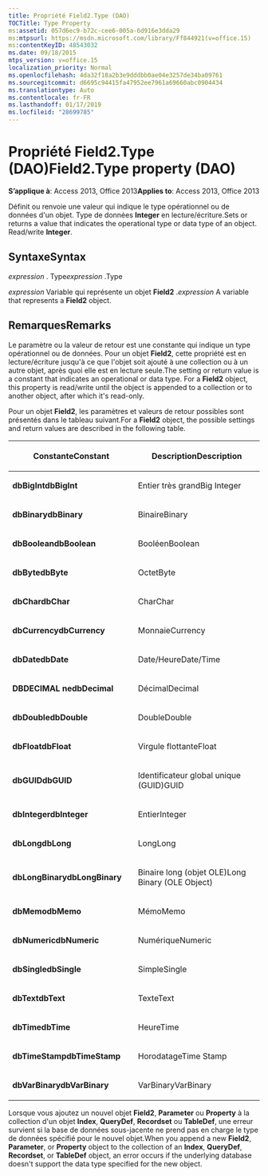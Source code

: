 ```yaml
---
title: Propriété Field2.Type (DAO)
TOCTitle: Type Property
ms:assetid: 057d6ec9-b72c-cee6-005a-6d916e3dda29
ms:mtpsurl: https://msdn.microsoft.com/library/Ff844921(v=office.15)
ms:contentKeyID: 48543032
ms.date: 09/18/2015
mtps_version: v=office.15
localization_priority: Normal
ms.openlocfilehash: 4da32f18a2b3e9dddbb0ae04e3257de34ba09761
ms.sourcegitcommit: d6695c94415fa47952ee7961a69660abc0904434
ms.translationtype: Auto
ms.contentlocale: fr-FR
ms.lasthandoff: 01/17/2019
ms.locfileid: "28699785"
---
```

# <a name="field2type-property-dao"></a><span data-ttu-id="1384f-102">Propriété Field2.Type (DAO)</span><span class="sxs-lookup"><span data-stu-id="1384f-102">Field2.Type property (DAO)</span></span>


<span data-ttu-id="1384f-103">**S’applique à**: Access 2013, Office 2013</span><span class="sxs-lookup"><span data-stu-id="1384f-103">**Applies to**: Access 2013, Office 2013</span></span>

<span data-ttu-id="1384f-p101">Définit ou renvoie une valeur qui indique le type opérationnel ou de données d'un objet. Type de données **Integer** en lecture/écriture.</span><span class="sxs-lookup"><span data-stu-id="1384f-p101">Sets or returns a value that indicates the operational type or data type of an object. Read/write **Integer**.</span></span>

## <a name="syntax"></a><span data-ttu-id="1384f-106">Syntaxe</span><span class="sxs-lookup"><span data-stu-id="1384f-106">Syntax</span></span>

<span data-ttu-id="1384f-107">*expression* . Type</span><span class="sxs-lookup"><span data-stu-id="1384f-107">*expression* .Type</span></span>

<span data-ttu-id="1384f-108">*expression* Variable qui représente un objet **Field2** .</span><span class="sxs-lookup"><span data-stu-id="1384f-108">*expression* A variable that represents a **Field2** object.</span></span>

## <a name="remarks"></a><span data-ttu-id="1384f-109">Remarques</span><span class="sxs-lookup"><span data-stu-id="1384f-109">Remarks</span></span>

<span data-ttu-id="1384f-p102">Le paramètre ou la valeur de retour est une constante qui indique un type opérationnel ou de données. Pour un objet **Field2**, cette propriété est en lecture/écriture jusqu'à ce que l'objet soit ajouté à une collection ou à un autre objet, après quoi elle est en lecture seule.</span><span class="sxs-lookup"><span data-stu-id="1384f-p102">The setting or return value is a constant that indicates an operational or data type. For a **Field2** object, this property is read/write until the object is appended to a collection or to another object, after which it's read-only.</span></span>

<span data-ttu-id="1384f-112">Pour un objet **Field2**, les paramètres et valeurs de retour possibles sont présentés dans le tableau suivant.</span><span class="sxs-lookup"><span data-stu-id="1384f-112">For a **Field2** object, the possible settings and return values are described in the following table.</span></span>

<table>
<colgroup>
<col style="width: 50%" />
<col style="width: 50%" />
</colgroup>
<thead>
<tr class="header">
<th><p><span data-ttu-id="1384f-113">Constante</span><span class="sxs-lookup"><span data-stu-id="1384f-113">Constant</span></span></p></th>
<th><p><span data-ttu-id="1384f-114">Description</span><span class="sxs-lookup"><span data-stu-id="1384f-114">Description</span></span></p></th>
</tr>
</thead>
<tbody>
<tr class="odd">
<td><p><span data-ttu-id="1384f-115"><strong>dbBigInt</strong></span><span class="sxs-lookup"><span data-stu-id="1384f-115"><strong>dbBigInt</strong></span></span></p></td>
<td><p><span data-ttu-id="1384f-116">Entier très grand</span><span class="sxs-lookup"><span data-stu-id="1384f-116">Big Integer</span></span></p></td>
</tr>
<tr class="even">
<td><p><span data-ttu-id="1384f-117"><strong>dbBinary</strong></span><span class="sxs-lookup"><span data-stu-id="1384f-117"><strong>dbBinary</strong></span></span></p></td>
<td><p><span data-ttu-id="1384f-118">Binaire</span><span class="sxs-lookup"><span data-stu-id="1384f-118">Binary</span></span></p></td>
</tr>
<tr class="odd">
<td><p><span data-ttu-id="1384f-119"><strong>dbBoolean</strong></span><span class="sxs-lookup"><span data-stu-id="1384f-119"><strong>dbBoolean</strong></span></span></p></td>
<td><p><span data-ttu-id="1384f-120">Booléen</span><span class="sxs-lookup"><span data-stu-id="1384f-120">Boolean</span></span></p></td>
</tr>
<tr class="even">
<td><p><span data-ttu-id="1384f-121"><strong>dbByte</strong></span><span class="sxs-lookup"><span data-stu-id="1384f-121"><strong>dbByte</strong></span></span></p></td>
<td><p><span data-ttu-id="1384f-122">Octet</span><span class="sxs-lookup"><span data-stu-id="1384f-122">Byte</span></span></p></td>
</tr>
<tr class="odd">
<td><p><span data-ttu-id="1384f-123"><strong>dbChar</strong></span><span class="sxs-lookup"><span data-stu-id="1384f-123"><strong>dbChar</strong></span></span></p></td>
<td><p><span data-ttu-id="1384f-124">Char</span><span class="sxs-lookup"><span data-stu-id="1384f-124">Char</span></span></p></td>
</tr>
<tr class="even">
<td><p><span data-ttu-id="1384f-125"><strong>dbCurrency</strong></span><span class="sxs-lookup"><span data-stu-id="1384f-125"><strong>dbCurrency</strong></span></span></p></td>
<td><p><span data-ttu-id="1384f-126">Monnaie</span><span class="sxs-lookup"><span data-stu-id="1384f-126">Currency</span></span></p></td>
</tr>
<tr class="odd">
<td><p><span data-ttu-id="1384f-127"><strong>dbDate</strong></span><span class="sxs-lookup"><span data-stu-id="1384f-127"><strong>dbDate</strong></span></span></p></td>
<td><p><span data-ttu-id="1384f-128">Date/Heure</span><span class="sxs-lookup"><span data-stu-id="1384f-128">Date/Time</span></span></p></td>
</tr>
<tr class="even">
<td><p><span data-ttu-id="1384f-129"><strong>DBDECIMAL ne</strong></span><span class="sxs-lookup"><span data-stu-id="1384f-129"><strong>dbDecimal</strong></span></span></p></td>
<td><p><span data-ttu-id="1384f-130">Décimal</span><span class="sxs-lookup"><span data-stu-id="1384f-130">Decimal</span></span></p></td>
</tr>
<tr class="odd">
<td><p><span data-ttu-id="1384f-131"><strong>dbDouble</strong></span><span class="sxs-lookup"><span data-stu-id="1384f-131"><strong>dbDouble</strong></span></span></p></td>
<td><p><span data-ttu-id="1384f-132">Double</span><span class="sxs-lookup"><span data-stu-id="1384f-132">Double</span></span></p></td>
</tr>
<tr class="even">
<td><p><span data-ttu-id="1384f-133"><strong>dbFloat</strong></span><span class="sxs-lookup"><span data-stu-id="1384f-133"><strong>dbFloat</strong></span></span></p></td>
<td><p><span data-ttu-id="1384f-134">Virgule flottante</span><span class="sxs-lookup"><span data-stu-id="1384f-134">Float</span></span></p></td>
</tr>
<tr class="odd">
<td><p><span data-ttu-id="1384f-135"><strong>dbGUID</strong></span><span class="sxs-lookup"><span data-stu-id="1384f-135"><strong>dbGUID</strong></span></span></p></td>
<td><p><span data-ttu-id="1384f-136">Identificateur global unique (GUID)</span><span class="sxs-lookup"><span data-stu-id="1384f-136">GUID</span></span></p></td>
</tr>
<tr class="even">
<td><p><span data-ttu-id="1384f-137"><strong>dbInteger</strong></span><span class="sxs-lookup"><span data-stu-id="1384f-137"><strong>dbInteger</strong></span></span></p></td>
<td><p><span data-ttu-id="1384f-138">Entier</span><span class="sxs-lookup"><span data-stu-id="1384f-138">Integer</span></span></p></td>
</tr>
<tr class="odd">
<td><p><span data-ttu-id="1384f-139"><strong>dbLong</strong></span><span class="sxs-lookup"><span data-stu-id="1384f-139"><strong>dbLong</strong></span></span></p></td>
<td><p><span data-ttu-id="1384f-140">Long</span><span class="sxs-lookup"><span data-stu-id="1384f-140">Long</span></span></p></td>
</tr>
<tr class="even">
<td><p><span data-ttu-id="1384f-141"><strong>dbLongBinary</strong></span><span class="sxs-lookup"><span data-stu-id="1384f-141"><strong>dbLongBinary</strong></span></span></p></td>
<td><p><span data-ttu-id="1384f-142">Binaire long (objet OLE)</span><span class="sxs-lookup"><span data-stu-id="1384f-142">Long Binary (OLE Object)</span></span></p></td>
</tr>
<tr class="odd">
<td><p><span data-ttu-id="1384f-143"><strong>dbMemo</strong></span><span class="sxs-lookup"><span data-stu-id="1384f-143"><strong>dbMemo</strong></span></span></p></td>
<td><p><span data-ttu-id="1384f-144">Mémo</span><span class="sxs-lookup"><span data-stu-id="1384f-144">Memo</span></span></p></td>
</tr>
<tr class="even">
<td><p><span data-ttu-id="1384f-145"><strong>dbNumeric</strong></span><span class="sxs-lookup"><span data-stu-id="1384f-145"><strong>dbNumeric</strong></span></span></p></td>
<td><p><span data-ttu-id="1384f-146">Numérique</span><span class="sxs-lookup"><span data-stu-id="1384f-146">Numeric</span></span></p></td>
</tr>
<tr class="odd">
<td><p><span data-ttu-id="1384f-147"><strong>dbSingle</strong></span><span class="sxs-lookup"><span data-stu-id="1384f-147"><strong>dbSingle</strong></span></span></p></td>
<td><p><span data-ttu-id="1384f-148">Simple</span><span class="sxs-lookup"><span data-stu-id="1384f-148">Single</span></span></p></td>
</tr>
<tr class="even">
<td><p><span data-ttu-id="1384f-149"><strong>dbText</strong></span><span class="sxs-lookup"><span data-stu-id="1384f-149"><strong>dbText</strong></span></span></p></td>
<td><p><span data-ttu-id="1384f-150">Texte</span><span class="sxs-lookup"><span data-stu-id="1384f-150">Text</span></span></p></td>
</tr>
<tr class="odd">
<td><p><span data-ttu-id="1384f-151"><strong>dbTime</strong></span><span class="sxs-lookup"><span data-stu-id="1384f-151"><strong>dbTime</strong></span></span></p></td>
<td><p><span data-ttu-id="1384f-152">Heure</span><span class="sxs-lookup"><span data-stu-id="1384f-152">Time</span></span></p></td>
</tr>
<tr class="even">
<td><p><span data-ttu-id="1384f-153"><strong>dbTimeStamp</strong></span><span class="sxs-lookup"><span data-stu-id="1384f-153"><strong>dbTimeStamp</strong></span></span></p></td>
<td><p><span data-ttu-id="1384f-154">Horodatage</span><span class="sxs-lookup"><span data-stu-id="1384f-154">Time Stamp</span></span></p></td>
</tr>
<tr class="odd">
<td><p><span data-ttu-id="1384f-155"><strong>dbVarBinary</strong></span><span class="sxs-lookup"><span data-stu-id="1384f-155"><strong>dbVarBinary</strong></span></span></p></td>
<td><p><span data-ttu-id="1384f-156">VarBinary</span><span class="sxs-lookup"><span data-stu-id="1384f-156">VarBinary</span></span></p></td>
</tr>
</tbody>
</table>


<span data-ttu-id="1384f-157">Lorsque vous ajoutez un nouvel objet **Field2**, **Parameter** ou **Property** à la collection d'un objet **Index**, **QueryDef**, **Recordset** ou **TableDef**, une erreur survient si la base de données sous-jacente ne prend pas en charge le type de données spécifié pour le nouvel objet.</span><span class="sxs-lookup"><span data-stu-id="1384f-157">When you append a new **Field2**, **Parameter**, or **Property** object to the collection of an **Index**, **QueryDef**, **Recordset**, or **TableDef** object, an error occurs if the underlying database doesn't support the data type specified for the new object.</span></span>

